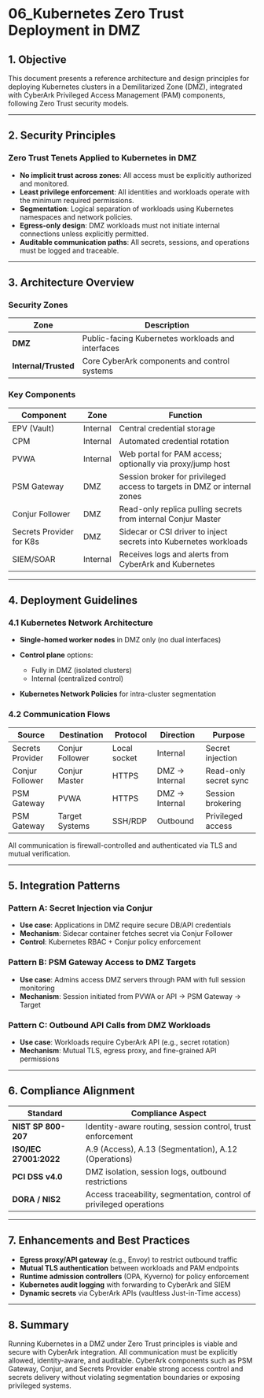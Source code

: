 # 06\_Kubernetes Zero Trust Deployment in DMZ

## 1. Objective

This document presents a reference architecture and design principles for deploying Kubernetes clusters in a Demilitarized Zone (DMZ), integrated with CyberArk Privileged Access Management (PAM) components, following Zero Trust security models.

---

## 2. Security Principles

### Zero Trust Tenets Applied to Kubernetes in DMZ

* **No implicit trust across zones**: All access must be explicitly authorized and monitored.
* **Least privilege enforcement**: All identities and workloads operate with the minimum required permissions.
* **Segmentation**: Logical separation of workloads using Kubernetes namespaces and network policies.
* **Egress-only design**: DMZ workloads must not initiate internal connections unless explicitly permitted.
* **Auditable communication paths**: All secrets, sessions, and operations must be logged and traceable.

---

## 3. Architecture Overview

### Security Zones

| Zone                 | Description                                       |
| -------------------- | ------------------------------------------------- |
| **DMZ**              | Public-facing Kubernetes workloads and interfaces |
| **Internal/Trusted** | Core CyberArk components and control systems      |

### Key Components

| Component                | Zone     | Function                                                                 |
| ------------------------ | -------- | ------------------------------------------------------------------------ |
| EPV (Vault)              | Internal | Central credential storage                                               |
| CPM                      | Internal | Automated credential rotation                                            |
| PVWA                     | Internal | Web portal for PAM access; optionally via proxy/jump host                |
| PSM Gateway              | DMZ      | Session broker for privileged access to targets in DMZ or internal zones |
| Conjur Follower          | DMZ      | Read-only replica pulling secrets from internal Conjur Master            |
| Secrets Provider for K8s | DMZ      | Sidecar or CSI driver to inject secrets into Kubernetes workloads        |
| SIEM/SOAR                | Internal | Receives logs and alerts from CyberArk and Kubernetes                    |

---

## 4. Deployment Guidelines

### 4.1 Kubernetes Network Architecture

* **Single-homed worker nodes** in DMZ only (no dual interfaces)
* **Control plane** options:

  * Fully in DMZ (isolated clusters)
  * Internal (centralized control)
* **Kubernetes Network Policies** for intra-cluster segmentation

### 4.2 Communication Flows

| Source           | Destination     | Protocol     | Direction      | Purpose               |
| ---------------- | --------------- | ------------ | -------------- | --------------------- |
| Secrets Provider | Conjur Follower | Local socket | Internal       | Secret injection      |
| Conjur Follower  | Conjur Master   | HTTPS        | DMZ → Internal | Read-only secret sync |
| PSM Gateway      | PVWA            | HTTPS        | DMZ → Internal | Session brokering     |
| PSM Gateway      | Target Systems  | SSH/RDP      | Outbound       | Privileged access     |

All communication is firewall-controlled and authenticated via TLS and mutual verification.

---

## 5. Integration Patterns

### Pattern A: Secret Injection via Conjur

* **Use case**: Applications in DMZ require secure DB/API credentials
* **Mechanism**: Sidecar container fetches secret via Conjur Follower
* **Control**: Kubernetes RBAC + Conjur policy enforcement

### Pattern B: PSM Gateway Access to DMZ Targets

* **Use case**: Admins access DMZ servers through PAM with full session monitoring
* **Mechanism**: Session initiated from PVWA or API → PSM Gateway → Target

### Pattern C: Outbound API Calls from DMZ Workloads

* **Use case**: Workloads require CyberArk API (e.g., secret rotation)
* **Mechanism**: Mutual TLS, egress proxy, and fine-grained API permissions

---

## 6. Compliance Alignment

| Standard               | Compliance Aspect                                                   |
| ---------------------- | ------------------------------------------------------------------- |
| **NIST SP 800-207**    | Identity-aware routing, session control, trust enforcement          |
| **ISO/IEC 27001:2022** | A.9 (Access), A.13 (Segmentation), A.12 (Operations)                |
| **PCI DSS v4.0**       | DMZ isolation, session logs, outbound restrictions                  |
| **DORA / NIS2**        | Access traceability, segmentation, control of privileged operations |

---

## 7. Enhancements and Best Practices

* **Egress proxy/API gateway** (e.g., Envoy) to restrict outbound traffic
* **Mutual TLS authentication** between workloads and PAM endpoints
* **Runtime admission controllers** (OPA, Kyverno) for policy enforcement
* **Kubernetes audit logging** with forwarding to CyberArk and SIEM
* **Dynamic secrets** via CyberArk APIs (vaultless Just-in-Time access)

---

## 8. Summary

Running Kubernetes in a DMZ under Zero Trust principles is viable and secure with CyberArk integration. All communication must be explicitly allowed, identity-aware, and auditable. CyberArk components such as PSM Gateway, Conjur, and Secrets Provider enable strong access control and secrets delivery without violating segmentation boundaries or exposing privileged systems.
